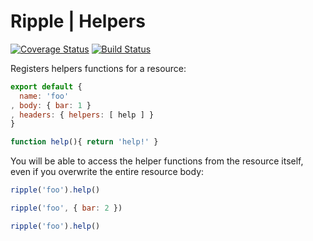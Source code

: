 # Ripple | Helpers
[![Coverage Status](https://coveralls.io/repos/rijs/helpers/badge.svg?branch=master&service=github)](https://coveralls.io/github/rijs/helpers?branch=master)
[![Build Status](https://travis-ci.org/rijs/helpers.svg)](https://travis-ci.org/rijs/helpers)

Registers helpers functions for a resource:

```js
export default {
  name: 'foo'
, body: { bar: 1 }  
, headers: { helpers: [ help ] }
}

function help(){ return 'help!' }
```

You will be able to access the helper functions from the resource itself, even if you overwrite the entire resource body:

```js
ripple('foo').help()

ripple('foo', { bar: 2 })

ripple('foo').help()
```